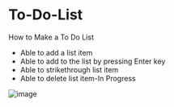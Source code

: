 # To-Do-List
How to Make a To Do List

* Able to add a list item
* Able to add to the list by pressing Enter key
* Able to strikethrough list item
* Able to delete list item-In Progress

![image](https://github.com/XINEXPORT/To-Do-List/assets/40744735/0a7ee3bd-cfbe-4c13-ac00-225c43b9a6f4)

